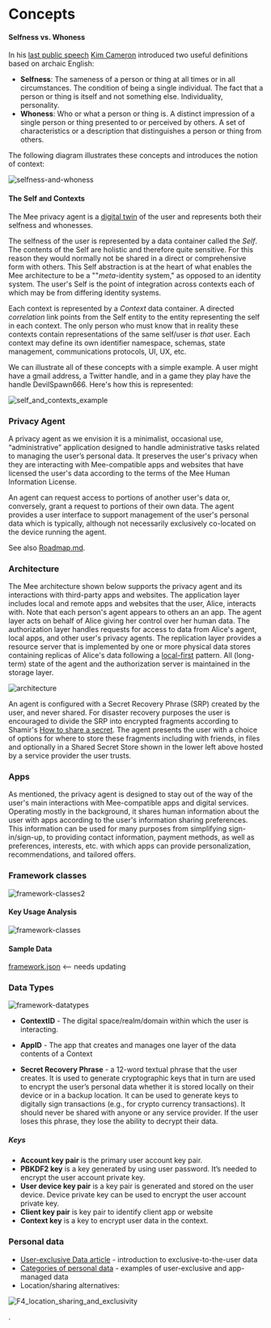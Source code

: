 # Concepts



#### Selfness vs. Whoness

In his [last public speech](https://www.youtube.com/watch?v=9DExNTY3QAk) [Kim Cameron](https://en.wikipedia.org/wiki/Kim_Cameron_(computer_scientist)) introduced two useful definitions based on archaic English:

- **Selfness**: The sameness of a person or thing at all times or in all circumstances. The condition of being a single individual. The fact that a person or thing is itself and not something else. Individuality, personality. 
- **Whoness**: Who or what a person or thing is. A distinct impression of a single person or thing presented to or perceived by others. A set of characteristics or a description that distinguishes a person or thing from others. 

The following diagram illustrates these concepts and introduces the notion of context:

 ![selfness-and-whoness](./images/selfness-and-whoness.png)



#### The Self and Contexts

The Mee privacy agent is a [digital twin](https://en.wikipedia.org/wiki/Digital_twin) of the user and represents both their selfness and whonesses.

The selfness of the user is represented by a data container called the *Self*. The contents of the Self are holistic and therefore quite sensitive. For this reason they would normally not be shared in a direct or comprehensive form with others. This Self abstraction is at the heart of what enables the Mee architecture to be a ""*meta*-identity system," as opposed to an identity system. The user's Self is the point of integration across contexts each of which may be from differing identity systems. 

Each context is represented by a *Context* data container. A directed *correlation* link points from the Self entity to the entity representing the self in each context. The only person who must know that in reality these contexts contain representations of the same self/user is *that* user. Each context may define its own identifier namespace, schemas, state management, communications protocols, UI, UX, etc. 

We can illustrate all of these concepts with a simple example. A user might have a gmail address, a Twitter handle, and in a game they play have the handle DevilSpawn666. Here's how this is represented:

![self_and_contexts_example](./images/self_and_contexts_example.png)

### Privacy Agent

A privacy agent as we envision it is a minimalist, occasional use, “administrative” application designed to handle administrative tasks related to managing the user’s personal data. It preserves the user's privacy when they are interacting with Mee-compatible apps and websites that have licensed the user's data according to the terms of the Mee Human Information License. 

An agent can request access to portions of another user's data or, conversely, grant a request to portions of their own data. The agent provides a user interface to support management of the user's personal data which is typically, although not necessarily exclusively co-located on the device running the agent. 

See also [Roadmap.md](Roadmap.md).

### Architecture

The Mee architecture shown below supports the privacy agent and its interactions with third-party apps and websites. The application layer includes local and remote apps and websites that the user, Alice, interacts with. Note that each person's agent appears to others an an app. The agent layer acts on behalf of Alice giving her control over her human data. The authorization layer handles requests for access to data from Alice's agent, local apps, and other user's privacy agents. The replication layer provides a resource server that is implemented by one or more physical data stores containing replicas of Alice's data following a [local-first](https://www.inkandswitch.com/local-first/) pattern. All (long-term) state of the agent and the authorization server is maintained in the storage layer.

![architecture](./images/architecture.png)

An agent is configured with a Secret Recovery Phrase (SRP) created by the user, and never shared. For disaster recovery purposes the user is encouraged to divide the SRP into encrypted fragments according to Shamir's [How to share a secret](https://dl.acm.org/doi/10.1145/359168.359176). The agent presents the user with a choice of options for where to store these fragments including with friends, in files and optionally in a Shared Secret Store shown in the lower left above hosted by a service provider the user trusts.

### Apps

As mentioned, the privacy agent is designed to stay out of the way of the user's main interactions with Mee-compatible apps and digital services. Operating mostly in the background, it shares human information about the user with apps according to the user's information sharing preferences. This information can be used for many purposes from simplifying sign-in/sign-up, to providing contact information, payment methods, as well as preferences, interests, etc. with which apps can provide personalization, recommendations, and tailored offers. 

### Framework classes

![framework-classes2](./images/framework-classes2.png)

#### Key Usage Analysis

![framework-classes](./images/framework-classes.png)

#### Sample Data

[framework.json](framework.json) <-- needs updating 

### Data Types

![framework-datatypes](./images/framework-datatypes.png)

- **ContextID** - The digital space/realm/domain within which the user is interacting. 
- **AppID** - The app that creates and manages one layer of the data contents of a Context

- **Secret Recovery Phrase** - a 12-word textual phrase that the user creates. It is used to generate cryptographic keys that in turn are used to encrypt the user’s personal data whether it is stored locally on their device or in a backup location. It can be used to generate keys to digitally sign transactions (e.g., for crypto currency transactions). It should never be shared with anyone or any service provider. If the user loses this phrase, they lose the ability to decrypt their data. 

##### Keys

* **Account key pair** is the primary user account key pair.
* **PBKDF2 key** is a key generated by using user password. It’s needed to encrypt the user account private key.
* **User device key pair** is a key pair is generated and stored on the user device. Device private key can be used to encrypt the user account private key.
* **Client key pair** is key pair to identify client app or website
* **Context key** is a key to encrypt user data in the context.

### Personal data

* [User-exclusive Data article](https://medium.com/meefound/exclusive-self-ownership-9917cb6bdd8c) - introduction to exclusive-to-the-user data
* [Categories of personal data](https://docs.google.com/spreadsheets/d/11F-V793seAon7xqFX2HEqeFhHvxttEUMkKSOrbM0ptc/edit#gid=0) - examples of user-exclusive and app-managed data
* Location/sharing alternatives: 

![F4_location_sharing_and_exclusivity](./images/F4_location_sharing_and_exclusivity.png)

.
